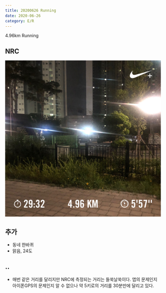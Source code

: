 ```yaml
---
title: 20200626 Running 
date: 2020-06-26
category: E/R
---
```


4.96km Running 

## NRC

![20200626](/img/20200626.jpg)

## 추가

*   동네 한바퀴
*   맑음, 24도

## ..

- 매번 같은 거리를 달리지만 NRC에 측정되는 거리는 들쑥날쑥이다. 앱의 문제인지 아이폰GPS의 문제인지 알 수 없으나 약 5키로의 거리를 30분만에 달리고 있다.
